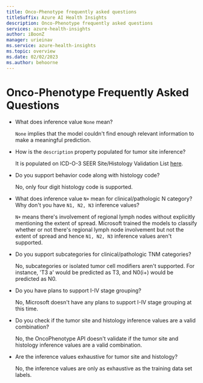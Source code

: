 ```yaml
---
title: Onco-Phenotype frequently asked questions
titleSuffix: Azure AI Health Insights
description: Onco-Phenotype frequently asked questions
services: azure-health-insights
author: iBoonZ
manager: urieinav
ms.service: azure-health-insights
ms.topic: overview
ms.date: 02/02/2023
ms.author: behoorne
---
```



# Onco-Phenotype Frequently Asked Questions

- What does inference value `None` mean?

  `None` implies that the model couldn't find enough relevant information to make a meaningful prediction.

- How is the `description` property populated for tumor site inference?

  It is populated on ICD-O-3 SEER Site/Histology Validation List [here](https://seer.cancer.gov/icd-o-3/).

- Do you support behavior code along with histology code?

  No, only four digit histology code is supported.

- What does inference value `N+` mean for clinical/pathologic N category? Why don't you have `N1, N2, N3` inference values?

  `N+` means there's involvement of regional lymph nodes without explicitly mentioning the extent of spread. Microsoft trained the models to classify whether or not there's regional lymph node involvement but not the extent of spread and hence `N1, N2, N3` inference values aren't supported.

- Do you support subcategories for clinical/pathologic TNM categories?

  No, subcategories or isolated tumor cell modifiers aren't supported. For instance, 'T3 a' would be predicted as T3, and N0(i+) would be predicted as N0.

- Do you have plans to support I-IV stage grouping?

  No, Microsoft doesn't have any plans to support I-IV stage grouping at this time.

- Do you check if the tumor site and histology inference values are a valid combination?

  No, the OncoPhenotype API doesn't validate if the tumor site and histology inference values are a valid combination.

- Are the inference values exhaustive for tumor site and histology?

  No, the inference values are only as exhaustive as the training data set labels.